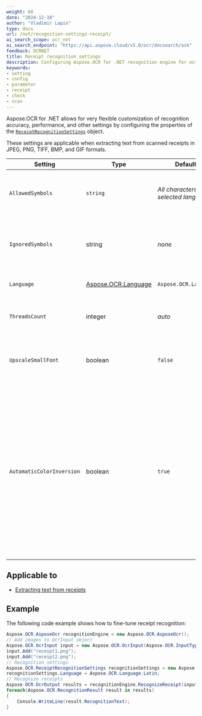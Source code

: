 ```yaml
---
weight: 60
date: "2024-12-18"
author: "Vladimir Lapin"
type: docs
url: /net/recognition-settings-receipt/
ai_search_scope: ocr_net
ai_search_endpoint: "https://api.aspose.cloud/v5.0/ocr/docsearch/ask"
feedback: OCRNET
title: Receipt recognition settings
description: Configuring Aspose.OCR for .NET recognition engine for extracting text from scanned receipts.
keywords:
- setting
- config
- parameter
- receipt
- check
- scan
---
```


Aspose.OCR for .NET allows for very flexible customization of recognition accuracy, performance, and other settings by configuring the properties of the [`ReceiptRecognitionSettings`](https://reference.aspose.com/ocr/net/aspose.ocr/receiptrecognitionsettings/) object.

These settings are applicable when extracting text from scanned receipts in JPEG, PNG, TIFF, BMP, and GIF formats.

Setting | Type | Default value | Description
------- | ---- | ------------- | -----------
`AllowedSymbols` | `string` | _All characters of the selected language_ | The [whitelist](/ocr/net/characters-whitelist/) of characters Aspose.OCR engine will look for.
`IgnoredSymbols` | string | _none_ | A [blacklist](/ocr/net/characters-blacklist/) of characters that are ignored during recognition.
`Language` | [Aspose.OCR.Language](https://reference.aspose.com/ocr/net/aspose.ocr/language/) | `Aspose.OCR.Language.None` | Specify a [language](/ocr/net/languages/) for recognition.
`ThreadsCount` | integer | _auto_ | The number of [CPU threads](/ocr/net/multithreading/) used for recognition.
`UpscaleSmallFont` | boolean | `false` | Improve small font recognition and detection of dense lines.
`AutomaticColorInversion` | boolean | `true` | Improve recognition accuracy of white text on a dark/black background. If you are not optimizing every aspect of recognition (for example, for online applications or entry-level devices), leave this setting set to true.

## Applicable to

- [Extracting text from receipts](/ocr/net/recognition/receipt/)

## Example

The following code example shows how to fine-tune receipt recognition:

```csharp
Aspose.OCR.AsposeOcr recognitionEngine = new Aspose.OCR.AsposeOcr();
// Add images to OcrInput object
Aspose.OCR.OcrInput input = new Aspose.OCR.OcrInput(Aspose.OCR.InputType.SingleImage);
input.Add("receipt1.png");
input.Add("receipt2.png");
// Recognition settings
Aspose.OCR.ReceiptRecognitionSettings recognitionSettings = new Aspose.OCR.ReceiptRecognitionSettings();
recognitionSettings.Language = Aspose.OCR.Language.Latin;
// Recognize receipts
Aspose.OCR.OcrOutput results = recognitionEngine.RecognizeReceipt(input, recognitionSettings);
foreach(Aspose.OCR.RecognitionResult result in results)
{
	Console.WriteLine(result.RecognitionText);
}
```
